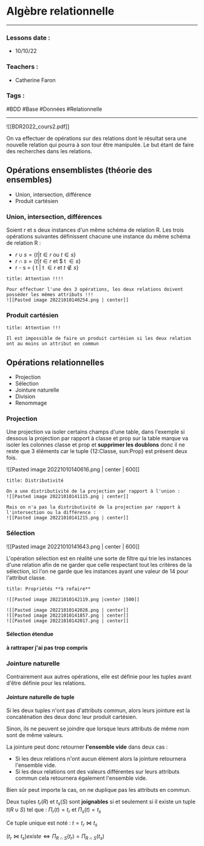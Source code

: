 # Algèbre relationnelle
---
### Lessons date :
- 10/10/22

### Teachers :
- Catherine Faron

### Tags :
#BDD #Base #Données #Relationnelle

---

![[BDR2022_cours2.pdf]]

On va effectuer de opérations sur des relations dont le résultat sera une nouvelle relation qui pourra à son tour être manipulée. Le but étant de faire des recherches dans les relations.

## Opérations ensemblistes (théorie des ensembles)
- Union, intersection, différence
- Produit cartésien

### Union, intersection, différences
Soient r et s deux instances d'un même schéma de relation R.
Les trois opérations suivantes définissent chacune une instance du même schéma de relation R :

- $r\cup s = \{t | t \in r$ ou $t \in s\}$ 
- $r\cap s = \{ t|t \in r$ et $ t $\in s\}$
- r - s = { t | t $\in r$ et $t \notin s$} 

```ad-warning
title: Attention !!!!

Pour effectuer l'une des 3 opérations, les deux relations doivent posséder les mêmes attributs !!!
![[Pasted image 20221010140254.png | center]]
```


### Produit cartésien
```ad-warning
title: Attention !!!

Il est impossible de faire un produit cartésien si les deux relation ont au moins un attribut en commun
```

## Opérations relationnelles
- Projection
- Sélection
- Jointure naturelle
- Division
- Renommage

### Projection 
Une projection va isoler certains champs d'une table, dans l'exemple si dessous la projection par rapport à classe et prop sur la table marque va isoler les colonnes classe et prop et **supprimer les doublons** donc il ne reste que 3 éléments car le tuple {12:Classe, sun:Prop} est présent deux fois.

![[Pasted image 20221010140616.png | center | 600]]

```ad-important
title: Distributivité

On a une distributivité de la projection par rapport à l'union :
![[Pasted image 20221010141115.png | center]]

Mais on n'a pas la distributivité de la projection par rapport à l'intersection ou la différence :
![[Pasted image 20221010141215.png | center]]
```

### Sélection
![[Pasted image 20221010141643.png | center | 600]]

L'opération sélection est en réalité une sorte de filtre qui trie les instances d'une relation afin de ne garder que celle respectant tout les critères de la sélection, ici l'on ne garde que les instances ayant une valeur de 14 pour l'attribut classe.

```ad-info
title: Propriétés **à refaire**

![[Pasted image 20221010142119.png |center |500]]

![[Pasted image 20221010142028.png | center]]
![[Pasted image 20221010141857.png | center]]
![[Pasted image 20221010142017.png | center]]
```


#### Sélection étendue
**à rattraper j'ai pas trop compris**

### Jointure naturelle
Contrairement aux autres opérations, elle est définie pour les tuples avant d'être définie pour les relations.

#### Jointure naturelle de tuple
Si les deux tuples n'ont pas d'attributs commun, alors leurs jointure est la concaténation des deux donc leur produit cartésien.

Sinon, ils ne peuvent se joindre que lorsque leurs attributs de même nom sont de même valeurs.

La jointure peut donc retourner **l'ensemble vide** dans deux cas :
- Si les deux relations n'ont aucun élément alors la jointure retournera l'ensemble vide.
- Si les deux relations ont des valeurs différentes sur leurs attributs commun cela retournera également l'ensemble vide.

Bien sûr peut importe la cas, on ne duplique pas les attributs en commun.

Deux tuples $t_{r}(R)$ et $t_{s}(S)$  sont **joignables** si et seulement si il existe un tuple $t(R\cup S)$ tel que : $\Pi_{r}(t) = t_{r}$ et $\Pi_{s}(t) = t_{s}$ 

Ce tuple unique est noté :
	$t = t_{r} \Join t_{s}$

$(t_{r}\Join t_{s}) existe \Leftrightarrow \Pi_{R \cap S}(t_{r}) = \Pi_{R \cap S}(t_{s})$ 


